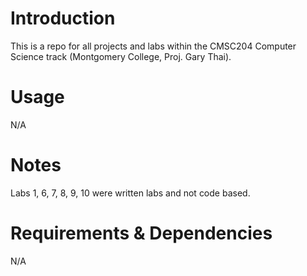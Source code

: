 # Introduction
This is a repo for all projects and labs within the CMSC204 Computer Science track (Montgomery College, Proj. Gary Thai).

# Usage
N/A

# Notes
Labs 1, 6, 7, 8, 9, 10 were written labs and not code based.

# Requirements & Dependencies
N/A
